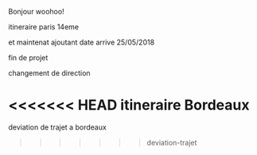 Bonjour
woohoo!

itineraire paris 14eme

et maintenat ajoutant date arrive 25/05/2018

fin de projet

changement de direction

<<<<<<< HEAD
itineraire Bordeaux
=======
deviation de trajet a bordeaux


>>>>>>> deviation-trajet

